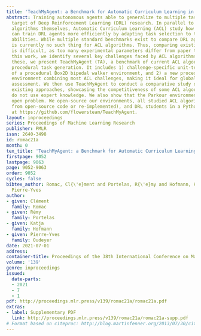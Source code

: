 ```yaml
---
title: 'TeachMyAgent: a Benchmark for Automatic Curriculum Learning in Deep RL'
abstract: Training autonomous agents able to generalize to multiple tasks is a key
  target of Deep Reinforcement Learning (DRL) research. In parallel to improving DRL
  algorithms themselves, Automatic Curriculum Learning (ACL) study how teacher algorithms
  can train DRL agents more efficiently by adapting task selection to their evolving
  abilities. While multiple standard benchmarks exist to compare DRL agents, there
  is currently no such thing for ACL algorithms. Thus, comparing existing approaches
  is difficult, as too many experimental parameters differ from paper to paper. In
  this work, we identify several key challenges faced by ACL algorithms. Based on
  these, we present TeachMyAgent (TA), a benchmark of current ACL algorithms leveraging
  procedural task generation. It includes 1) challenge-specific unit-tests using variants
  of a procedural Box2D bipedal walker environment, and 2) a new procedural Parkour
  environment combining most ACL challenges, making it ideal for global performance
  assessment. We then use TeachMyAgent to conduct a comparative study of representative
  existing approaches, showcasing the competitiveness of some ACL algorithms that
  do not use expert knowledge. We also show that the Parkour environment remains an
  open problem. We open-source our environments, all studied ACL algorithms (collected
  from open-source code or re-implemented), and DRL students in a Python package available
  at https://github.com/flowersteam/TeachMyAgent.
layout: inproceedings
series: Proceedings of Machine Learning Research
publisher: PMLR
issn: 2640-3498
id: romac21a
month: 0
tex_title: 'TeachMyAgent: a Benchmark for Automatic Curriculum Learning in Deep RL'
firstpage: 9052
lastpage: 9063
page: 9052-9063
order: 9052
cycles: false
bibtex_author: Romac, Cl{\'e}ment and Portelas, R{\'e}my and Hofmann, Katja and Oudeyer,
  Pierre-Yves
author:
- given: Clément
  family: Romac
- given: Rémy
  family: Portelas
- given: Katja
  family: Hofmann
- given: Pierre-Yves
  family: Oudeyer
date: 2021-07-01
address:
container-title: Proceedings of the 38th International Conference on Machine Learning
volume: '139'
genre: inproceedings
issued:
  date-parts:
  - 2021
  - 7
  - 1
pdf: http://proceedings.mlr.press/v139/romac21a/romac21a.pdf
extras:
- label: Supplementary PDF
  link: http://proceedings.mlr.press/v139/romac21a/romac21a-supp.pdf
# Format based on citeproc: http://blog.martinfenner.org/2013/07/30/citeproc-yaml-for-bibliographies/
---
```

